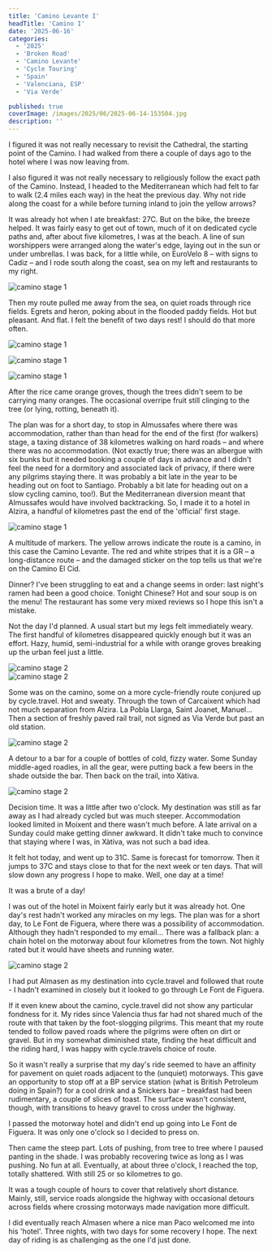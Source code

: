 ```yaml
---
title: 'Camino Levante I'
headTitle: 'Camino I'
date: '2025-06-16'
categories:
  - '2025'
  - 'Broken Road'
  - 'Camino Levante'
  - 'Cycle Touring'
  - 'Spain'
  - 'Valenciana, ESP'
  - 'Via Verde'

published: true
coverImage: /images/2025/06/2025-06-14-153504.jpg
description: ''
---
```


<script>
  import Img from '$lib/components/Img.svelte'
  import DayCardHGroup from '$lib/components/DayCardHGroup.svelte'
</script>

<section class="card">

<DayCardHGroup
  where="Valencia &ndash; Alzira"
  when="2025-06-14"
  distance="52.4 km, 173 m, 860.2 km to date"
/>

<p>I figured it was not really necessary to revisit the Cathedral, the starting point of the Camino. I had walked from there a couple of days ago to the hotel where I was now leaving from. </p>

<p>I also figured it was not really necessary to religiously follow the exact path of the Camino. Instead, I headed to the Mediterranean which had felt to far to walk (2.4 miles each way) in the heat the previous day. Why not ride along the coast for a while before turning inland to join the yellow arrows?</p>

<p>It was already hot when I ate breakfast: 27C. But on the bike, the breeze helped. It was fairly easy to get out of town, much of it on dedicated cycle paths and, after about five kilometres, I was at the beach. A line of sun worshippers were arranged along the water's edge, laying out in the sun or under umbrellas. I was back, for a little while, on EuroVelo 8 &ndash; with signs to Cadiz &ndash; and I rode south along the coast, sea on my left and restaurants to my right. </p>

<Img
  src="/images/2025/06/2025-06-14-121730.jpg"
  alt="camino stage 1"
/>

<p>Then my route pulled me away from the sea, on quiet roads through rice fields. Egrets and heron, poking about in the flooded paddy fields. Hot but pleasant. And flat. I felt the benefit of two days rest! I should do that more often.</p>

<Img
  src="/images/2025/06/2025-06-14-143024.jpg"
  alt="camino stage 1"
/>

<div class="w-70">
  <Img
    src="/images/2025/06/2025-06-14-142318.jpg"
    alt="camino stage 1"
  />
</div>

<Img
  src="/images/2025/06/2025-06-14-143806.jpg"
  alt="camino stage 1"
/>

<p>After the rice came orange groves, though the trees didn't seem to be carrying many oranges. The occasional overripe fruit still clinging to the tree (or lying, rotting, beneath it). </p>

<p>The plan was for a short day, to stop in Almussafes where there was accommodation, rather than than head for the end of the first (for walkers) stage, a taxing distance of 38 kilometres walking on hard roads &ndash; and where there was no accommodation. (Not exactly true; there was an albergue with six bunks but it needed booking a couple of days in advance and I didn't feel the need for a dormitory and associated lack of privacy, if there were any pilgrims staying there. It was probably a bit late in the year to be heading out on foot to Santiago. Probably a bit late for heading out on a slow cycling camino, too!). But the Mediterranean diversion meant that Almussafes would have involved backtracking. So, I made it to a hotel in Alzira, a handful of kilometres past the end of the 'official' first stage.</p>

<Img
  src="/images/2025/06/2025-06-14-152909.jpg"
  alt="camino stage 1"
/>

<p>A multitude of markers. The yellow arrows indicate the route is a camino, in this case the Camino Levante. The red and white stripes that it is a GR &ndash; a long-distance route &ndash; and the damaged sticker on the top tells us that we're on the Camino El Cid.</p>

<p>Dinner? I've been struggling to eat and a change seems in order: last night's ramen had been a good choice. Tonight Chinese? Hot and sour soup is on the menu! The restaurant has some very mixed reviews so I hope this isn't a mistake.</p>

</section>

<section class="card">

<DayCardHGroup
  where="Alzira &ndash; X&agrave;tiva"
  when="2025-06-15"
  distance="24.3 km, 128 m, 884.5 km to date"
/>

<p>Not the day I'd planned. A usual start but my legs felt immediately weary. The first handful of kilometres disappeared quickly enough but it was an effort. Hazy, humid, semi-industrial for a while with orange groves breaking up the urban feel just a little.</p>

<div class="w-80">
  <Img
    src="/images/2025/06/2025-06-15-111238.jpg"
    alt="camino stage 2"
  />
</div>
<Img
  src="/images/2025/06/2025-06-15-111640.jpg"
  alt="camino stage 2"
/>

<p>Some was on the camino, some on a more cycle-friendly route conjured up by cycle.travel. Hot and sweaty. Through the town of Carcaixent which had not much separation from Alzira. La Pobla Llarga, Saint Joanet, Manuel... Then a section of freshly paved rail trail, not signed as Via Verde but past an old station. </p>

<Img
  src="/images/2025/06/2025-06-15-121505.jpg"
  alt="camino stage 2"
/>

<p>A detour to a bar for a couple of bottles of cold, fizzy water. Some Sunday middle-aged roadies, in all the gear, were putting back a few beers in the shade outside the bar. Then back on the trail, into X&agrave;tiva.</p>

<Img
  src="/images/2025/06/2025-06-15-134409.jpg"
  alt="camino stage 2"
/>

<p>Decision time. It was a little after two o'clock. My destination was still as far away as I had already cycled but was much steeper. Accommodation looked limited in Moixent and there wasn't much before. A late arrival on a Sunday could make getting dinner awkward. It didn't take much to convince that staying where I was, in X&agrave;tiva, was not such a bad idea.</p>

<p>It felt hot today, and went up to 31C. Same is forecast for tomorrow. Then it jumps to 37C and stays close to that for the next week or ten days. That will slow down any progress I hope to make. Well, one day at a time!</p>

</section>

<section class="card">

<DayCardHGroup
  where="X&agrave;tiva &ndash; Moixent"
  when="2025-06-16"
  distance="30.1 km, 128 m, 914.5 km to date"
/>

</section>

<DayCardHGroup
  where="Moixent &ndash; Almasen"
  when="2025-06-18"
  distance="37.3 km, 508 m, 951.8 km to date"
/>

<p>It was a brute of a day!</p>

<p>I was out of the hotel in Moixent fairly early but it was already hot. One day's rest hadn't worked any miracles on my legs. The plan was for a short day, to Le Font de Figuera, where there was a possibility of accommodation. Although they hadn't responded to my email... There was a fallback plan: a chain hotel on the motorway about four kilometres from the town. Not highly rated but it would have sheets and running water.</p>

<Img
  src="/images/2025/06/2025-06-18-145139.jpg"
  alt="camino stage 2"
/>

<p>I had put Almasen as my destination into cycle.travel and followed that route - I hadn't examined in closely but it looked to go through Le Font de Figuera. </p>

<p>If it even knew about the camino, cycle.travel did not show any particular fondness for it. My rides since Valencia thus far had not shared much of the route with that taken by the foot-slogging pilgrims. This meant that my route tended to follow paved roads where the pilgrims were often on dirt or gravel. But in my somewhat diminished state, finding the heat difficult and the riding hard, I was happy with cycle.travels choice of route. </p>

<p>So it wasn't really a surprise that my day's ride seemed to have an affinity for pavement on quiet roads adjacent to the (unquiet) motorways. This gave an opportunity to stop off at a BP service station (what is British Petroleum doing in Spain?) for a cool drink and a Snickers bar &ndash; breakfast had been rudimentary, a couple of slices of toast. The surface wasn't consistent, though, with transitions to heavy gravel to cross under the highway.</p>

<p>I passed the motorway hotel and didn't end up going into Le Font de Figuera. It was only one o'clock so I decided to press on. </p>

<p>Then came the steep part. Lots of pushing, from tree to tree where I paused panting in the shade. I was probably recovering twice as long as I was pushing. No fun at all. Eventually, at about three o'clock, I reached the top, totally shattered. With still 25 or so kilometres to go.
</p>

<p>It was a tough couple of hours to cover that relatively short distance. Mainly, still, service roads alongside the highway with occasional detours across fields where crossing motorways made navigation more difficult.</p>

<p>I did eventually reach Almasen where a nice man Paco welcomed me into his 'hotel'. Three nights, with two days for some recovery I hope. The next day of riding is as challenging as the one I'd just done.</p>

</section>
